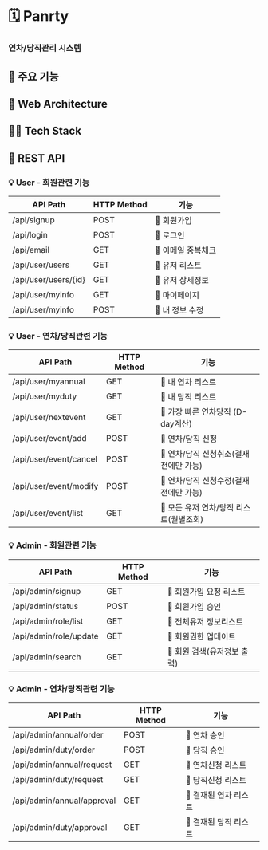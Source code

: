 # 🗓️ Panrty
### 연차/당직관리 시스템


## 🧾 주요 기능
## 🔨 Web Architecture
## 🤹‍♂ Tech Stack
## 📜 REST API
### 💡 User - 회원관련 기능
|API Path|HTTP Method|기능|
|------|---|---|
|/api/signup|POST|🌟 회원가입|
|/api/login|POST|🌟 로그인|
|/api/email|GET|🌟 이메일 중복체크|
|/api/user/users|GET|🌟 유저 리스트|
|/api/user/users/{id}|GET|🌟 유저 상세정보|
|/api/user/myinfo|GET|🌟 마이페이지|
|/api/user/myinfo|POST|🌟 내 정보 수정|

### 💡 User - 연차/당직관련 기능
|API Path|HTTP Method|기능|
|------|---|---|
|/api/user/myannual|GET|🌟 내 연차 리스트|
|/api/user/myduty|GET|🌟 내 당직 리스트|
|/api/user/nextevent|GET|🌟 가장 빠른 연차당직 (D-day계산)|
|/api/user/event/add|POST|🌟 연차/당직 신청|
|/api/user/event/cancel|POST|🌟 연차/당직 신청취소(결재 전에만 가능)|
|/api/user/event/modify|POST|🌟 연차/당직 신청수정(결재 전에만 가능)|
|/api/user/event/list|GET|🌟 모든 유저 연차/당직 리스트(월별조회)|

### 💡 Admin - 회원관련 기능
|API Path|HTTP Method|기능|
|------|---|---|
|/api/admin/signup|GET|💖 회원가입 요청 리스트|
|/api/admin/status|POST|💖 회원가입 승인|
|/api/admin/role/list|GET|💖 전체유저 정보리스트|
|/api/admin/role/update|GET|💖 회원권한 업데이트|
|/api/admin/search|GET|💖 회원 검색(유저정보 출력)|

### 💡 Admin - 연차/당직관련 기능
|API Path|HTTP Method|기능|
|------|---|---|
|/api/admin/annual/order|POST|💖 연차 승인|
|/api/admin/duty/order|POST|💖 당직 승인|
|/api/admin/annual/request|GET|💖 연차신청 리스트|
|/api/admin/duty/request|GET|💖 당직신청 리스트|
|/api/admin/annual/approval|GET|💖 결재된 연차 리스트|
|/api/admin/duty/approval|GET|💖 결재된 당직 리스트|
